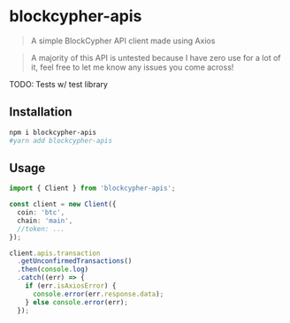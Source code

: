 # blockcypher-apis

> A simple BlockCypher API client made using Axios

> A majority of this API is untested because I have zero use for a lot of it, feel free to let me know any issues you come across!

TODO: Tests w/ test library

## Installation

```sh
npm i blockcypher-apis
#yarn add blockcypher-apis
```

## Usage

```ts
import { Client } from 'blockcypher-apis';

const client = new Client({
  coin: 'btc',
  chain: 'main',
  //token: ...
});

client.apis.transaction
  .getUnconfirmedTransactions()
  .then(console.log)
  .catch((err) => {
    if (err.isAxiosError) {
      console.error(err.response.data);
    } else console.error(err);
  });
```
